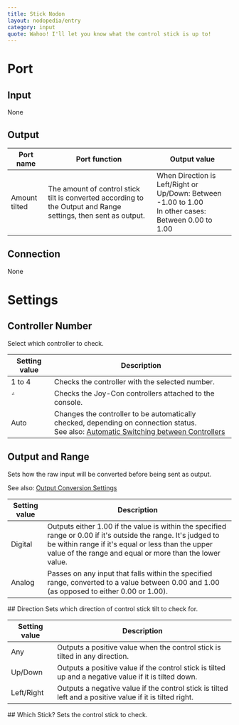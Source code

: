 ```yaml
---
title: Stick Nodon
layout: nodopedia/entry
category: input
quote: Wahoo! I'll let you know what the control stick is up to!
---
```


# Port
## Input
None

## Output
<div class="table-wrapper"><table><thead><tr><th>Port name</th><th>Port function</th><th>Output value</th></tr></thead><tbody><tr><td rowspan="2">Amount tilted</td><td>The amount of control stick tilt is converted according to the Output and Range settings, then sent as output.</td><td>When Direction is Left/Right or Up/Down: Between -1.00 to 1.00<br>In other cases: Between 0.00 to 1.00</td></tr></tbody></table></div>

## Connection
None

# Settings
## Controller Number
Select which controller to check.

<div class="table-wrapper"><table><thead><tr><th>Setting value</th><th>Description</th></tr></thead><tbody><tr><td>1 to 4</td><td>Checks the controller with the selected number.</td></tr><tr><td></td><td>Checks the Joy-Con controllers attached to the console.</td></tr><tr><td>Auto</td><td>Changes the controller to be automatically checked, depending on connection status.<br>See also: <a href="/gbg/nodopedia/tips/automatic-switching-between-controllers">Automatic Switching between Controllers</a></td></tr></tbody></table></div>

## Output and Range
Sets how the raw input will be converted before being sent as output.

See also: <a href="/gbg/nodopedia/tips/output-conversion-settings">Output Conversion Settings</a>

<div class="table-wrapper"><table><thead><tr><th>Setting value</th><th>Description</th></tr></thead><tbody><tr><td>Digital</td><td>Outputs either 1.00 if the value is within the specified range or 0.00 if it's outside the range. It's judged to be within range if it's equal or less than the upper value of the range and equal or more than the lower value.</td></tr><tr><td>Analog</td><td>Passes on any input that falls within the specified range, converted to a value between 0.00 and 1.00 (as opposed to either 0.00 or 1.00).</td></tr></tbody></table></div>
## Direction
Sets which direction of control stick tilt to check for.

<div class="table-wrapper"><table><thead><tr><th>Setting value</th><th>Description</th></tr></thead><tbody><tr><td>Any</td><td>Outputs a positive value when the control stick is tilted in any direction.</td></tr><tr><td>Up/Down</td><td>Outputs a positive value if the control stick is tilted up and a negative value if it is tilted down.</td></tr><tr><td>Left/Right</td><td>Outputs a negative value if the control stick is tilted left and a positive value if it is tilted right.</td></tr></tbody></table></div>
## Which Stick?
Sets the control stick to check.